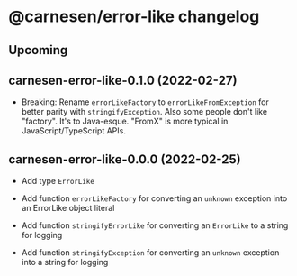 # **@carnesen/error-like** changelog

## Upcoming

## carnesen-error-like-0.1.0 (2022-02-27)

- Breaking: Rename `errorLikeFactory` to `errorLikeFromException` for better parity with `stringifyException`. Also some people don't like "factory". It's to Java-esque. "FromX" is more typical in JavaScript/TypeScript APIs.

## carnesen-error-like-0.0.0 (2022-02-25)

- Add type `ErrorLike`

- Add function `errorLikeFactory` for converting an `unknown` exception into an ErrorLike object literal

- Add function `stringifyErrorLike` for converting an `ErrorLike` to a string for logging

- Add function `stringifyException` for converting an `unknown` exception into a string for logging
